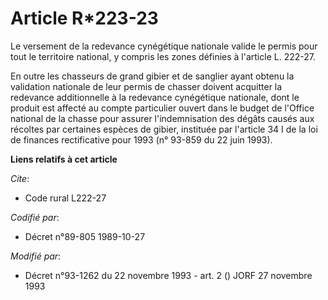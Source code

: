 # Article R*223-23

Le versement de la redevance cynégétique nationale valide le permis pour tout le territoire national, y compris les zones
définies à l'article L. 222-27.

En outre les chasseurs de grand gibier et de sanglier ayant obtenu la validation nationale de leur permis de chasser doivent
acquitter la redevance additionnelle à la redevance cynégétique nationale, dont le produit est affecté au compte particulier
ouvert dans le budget de l'Office national de la chasse pour assurer l'indemnisation des dégâts causés aux récoltes par
certaines espèces de gibier, instituée par l'article 34 I de la loi de finances rectificative pour 1993 (n° 93-859 du 22 juin
1993).

**Liens relatifs à cet article**

_Cite_:

  - Code rural L222-27

_Codifié par_:

  - Décret n°89-805 1989-10-27

_Modifié par_:

  - Décret n°93-1262 du 22 novembre 1993 - art. 2 () JORF 27 novembre 1993
